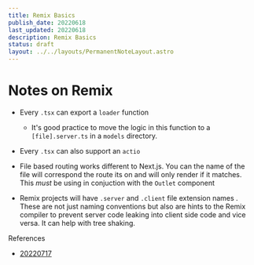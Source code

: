 ```yaml
---
title: Remix Basics
publish_date: 20220618
last_updated: 20220618
description: Remix Basics
status: draft
layout: ../../layouts/PermanentNoteLayout.astro
---
```


# Notes on Remix


- Every `.tsx` can export a `loader` function
	- It's good practice to move the logic in this function to a `[file].server.ts`  in a `models` directory.

- Every `.tsx` can also support an `actio`


- File based routing works different to Next.js. You can the name of the file will correspond the route its on and will only render if it matches. This _must_ be using in conjuction with the `Outlet` component

- Remix projects will have `.server` and `.client` file extension names . These are not just naming conventions but also are hints to the Remix compiler to prevent server code leaking into client side code and vice versa. It can help with tree shaking.


References
- [20220717](../fleeting-notes/20220717.md)